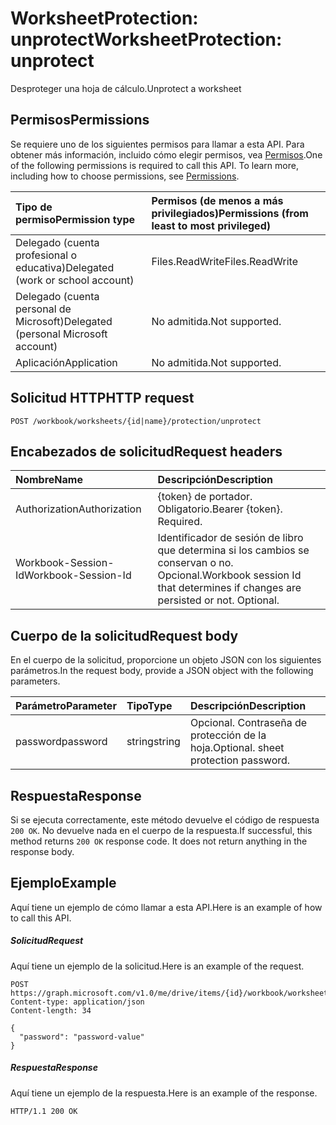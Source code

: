# <a name="worksheetprotection-unprotect"></a><span data-ttu-id="eaa66-101">WorksheetProtection: unprotect</span><span class="sxs-lookup"><span data-stu-id="eaa66-101">WorksheetProtection: unprotect</span></span>

<span data-ttu-id="eaa66-102">Desproteger una hoja de cálculo.</span><span class="sxs-lookup"><span data-stu-id="eaa66-102">Unprotect a worksheet</span></span>
## <a name="permissions"></a><span data-ttu-id="eaa66-103">Permisos</span><span class="sxs-lookup"><span data-stu-id="eaa66-103">Permissions</span></span>
<span data-ttu-id="eaa66-p101">Se requiere uno de los siguientes permisos para llamar a esta API. Para obtener más información, incluido cómo elegir permisos, vea [Permisos](../../../concepts/permissions_reference.md).</span><span class="sxs-lookup"><span data-stu-id="eaa66-p101">One of the following permissions is required to call this API. To learn more, including how to choose permissions, see [Permissions](../../../concepts/permissions_reference.md).</span></span>

|<span data-ttu-id="eaa66-106">Tipo de permiso</span><span class="sxs-lookup"><span data-stu-id="eaa66-106">Permission type</span></span>      | <span data-ttu-id="eaa66-107">Permisos (de menos a más privilegiados)</span><span class="sxs-lookup"><span data-stu-id="eaa66-107">Permissions (from least to most privileged)</span></span>              |
|:--------------------|:---------------------------------------------------------|
|<span data-ttu-id="eaa66-108">Delegado (cuenta profesional o educativa)</span><span class="sxs-lookup"><span data-stu-id="eaa66-108">Delegated (work or school account)</span></span> | <span data-ttu-id="eaa66-109">Files.ReadWrite</span><span class="sxs-lookup"><span data-stu-id="eaa66-109">Files.ReadWrite</span></span>    |
|<span data-ttu-id="eaa66-110">Delegado (cuenta personal de Microsoft)</span><span class="sxs-lookup"><span data-stu-id="eaa66-110">Delegated (personal Microsoft account)</span></span> | <span data-ttu-id="eaa66-111">No admitida.</span><span class="sxs-lookup"><span data-stu-id="eaa66-111">Not supported.</span></span>    |
|<span data-ttu-id="eaa66-112">Aplicación</span><span class="sxs-lookup"><span data-stu-id="eaa66-112">Application</span></span> | <span data-ttu-id="eaa66-113">No admitida.</span><span class="sxs-lookup"><span data-stu-id="eaa66-113">Not supported.</span></span> |

## <a name="http-request"></a><span data-ttu-id="eaa66-114">Solicitud HTTP</span><span class="sxs-lookup"><span data-stu-id="eaa66-114">HTTP request</span></span>
<!-- { "blockType": "ignored" } -->
```http
POST /workbook/worksheets/{id|name}/protection/unprotect

```
## <a name="request-headers"></a><span data-ttu-id="eaa66-115">Encabezados de solicitud</span><span class="sxs-lookup"><span data-stu-id="eaa66-115">Request headers</span></span>
| <span data-ttu-id="eaa66-116">Nombre</span><span class="sxs-lookup"><span data-stu-id="eaa66-116">Name</span></span>       | <span data-ttu-id="eaa66-117">Descripción</span><span class="sxs-lookup"><span data-stu-id="eaa66-117">Description</span></span>|
|:---------------|:----------|
| <span data-ttu-id="eaa66-118">Authorization</span><span class="sxs-lookup"><span data-stu-id="eaa66-118">Authorization</span></span>  | <span data-ttu-id="eaa66-p102">{token} de portador. Obligatorio.</span><span class="sxs-lookup"><span data-stu-id="eaa66-p102">Bearer {token}. Required.</span></span> |
| <span data-ttu-id="eaa66-121">Workbook-Session-Id</span><span class="sxs-lookup"><span data-stu-id="eaa66-121">Workbook-Session-Id</span></span>  | <span data-ttu-id="eaa66-p103">Identificador de sesión de libro que determina si los cambios se conservan o no. Opcional.</span><span class="sxs-lookup"><span data-stu-id="eaa66-p103">Workbook session Id that determines if changes are persisted or not. Optional.</span></span>|

## <a name="request-body"></a><span data-ttu-id="eaa66-124">Cuerpo de la solicitud</span><span class="sxs-lookup"><span data-stu-id="eaa66-124">Request body</span></span>
<span data-ttu-id="eaa66-125">En el cuerpo de la solicitud, proporcione un objeto JSON con los siguientes parámetros.</span><span class="sxs-lookup"><span data-stu-id="eaa66-125">In the request body, provide a JSON object with the following parameters.</span></span>

| <span data-ttu-id="eaa66-126">Parámetro</span><span class="sxs-lookup"><span data-stu-id="eaa66-126">Parameter</span></span>    | <span data-ttu-id="eaa66-127">Tipo</span><span class="sxs-lookup"><span data-stu-id="eaa66-127">Type</span></span>   |<span data-ttu-id="eaa66-128">Descripción</span><span class="sxs-lookup"><span data-stu-id="eaa66-128">Description</span></span>|
|:---------------|:--------|:----------|
|<span data-ttu-id="eaa66-129">password</span><span class="sxs-lookup"><span data-stu-id="eaa66-129">password</span></span>|<span data-ttu-id="eaa66-130">string</span><span class="sxs-lookup"><span data-stu-id="eaa66-130">string</span></span>|<span data-ttu-id="eaa66-p104">Opcional. Contraseña de protección de la hoja.</span><span class="sxs-lookup"><span data-stu-id="eaa66-p104">Optional. sheet protection password.</span></span>|

## <a name="response"></a><span data-ttu-id="eaa66-133">Respuesta</span><span class="sxs-lookup"><span data-stu-id="eaa66-133">Response</span></span>

<span data-ttu-id="eaa66-p105">Si se ejecuta correctamente, este método devuelve el código de respuesta `200 OK`. No devuelve nada en el cuerpo de la respuesta.</span><span class="sxs-lookup"><span data-stu-id="eaa66-p105">If successful, this method returns `200 OK` response code. It does not return anything in the response body.</span></span>

## <a name="example"></a><span data-ttu-id="eaa66-136">Ejemplo</span><span class="sxs-lookup"><span data-stu-id="eaa66-136">Example</span></span>
<span data-ttu-id="eaa66-137">Aquí tiene un ejemplo de cómo llamar a esta API.</span><span class="sxs-lookup"><span data-stu-id="eaa66-137">Here is an example of how to call this API.</span></span>
##### <a name="request"></a><span data-ttu-id="eaa66-138">Solicitud</span><span class="sxs-lookup"><span data-stu-id="eaa66-138">Request</span></span>
<span data-ttu-id="eaa66-139">Aquí tiene un ejemplo de la solicitud.</span><span class="sxs-lookup"><span data-stu-id="eaa66-139">Here is an example of the request.</span></span>
<!-- {
  "blockType": "request",
  "name": "worksheetprotection_unprotect"
}-->
```http
POST https://graph.microsoft.com/v1.0/me/drive/items/{id}/workbook/worksheets/{id|name}/protection/unprotect
Content-type: application/json
Content-length: 34

{
  "password": "password-value"
}
```

##### <a name="response"></a><span data-ttu-id="eaa66-140">Respuesta</span><span class="sxs-lookup"><span data-stu-id="eaa66-140">Response</span></span>
<span data-ttu-id="eaa66-141">Aquí tiene un ejemplo de la respuesta.</span><span class="sxs-lookup"><span data-stu-id="eaa66-141">Here is an example of the response.</span></span> 
<!-- {
  "blockType": "response",
  "truncated": true,
  "@odata.type": "microsoft.graph.none"
} -->
```http
HTTP/1.1 200 OK
```

<!-- uuid: 8fcb5dbc-d5aa-4681-8e31-b001d5168d79
2015-10-25 14:57:30 UTC -->
<!-- {
  "type": "#page.annotation",
  "description": "WorksheetProtection: unprotect",
  "keywords": "",
  "section": "documentation",
  "tocPath": ""
}-->